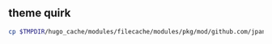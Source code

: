## theme quirk

```bash
cp $TMPDIR/hugo_cache/modules/filecache/modules/pkg/mod/github.com/jpanther/congo/v2@v2.2.0/config/_default/*.toml config/_default
```
